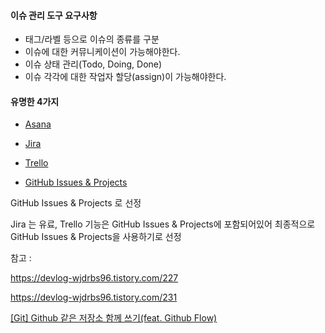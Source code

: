 #### 이슈 관리 도구 요구사항

- 태그/라벨 등으로 이슈의 종류를 구분
- 이슈에 대한 커뮤니케이션이 가능해야한다.
- 이슈 상태 관리(Todo, Doing, Done)
- 이슈 각각에 대한 작업자 할당(assign)이 가능해야한다.



#### 유명한 4가지

- [Asana](https://asana.com/)

- [Jira](https://ko.atlassian.com/software/jira)

- [Trello](https://trello.com/)

- [GitHub Issues & Projects ](https://devlog-wjdrbs96.tistory.com/227)



GitHub Issues & Projects 로 선정

Jira 는 유료, Trello 기능은 GitHub Issues & Projects에 포함되어있어 최종적으로 GitHub Issues & Projects을 사용하기로 선정



참고 : 

https://devlog-wjdrbs96.tistory.com/227 

https://devlog-wjdrbs96.tistory.com/231

[[Git] Github 같은 저장소 함께 쓰기(feat. Github Flow)](https://fomaios.tistory.com/entry/Git-Github-%EA%B0%99%EC%9D%80-%EC%A0%80%EC%9E%A5%EC%86%8C-%ED%95%A8%EA%BB%98-%EC%93%B0%EA%B8%B0feat%ED%98%91%EC%97%85%ED%95%98%EA%B8%B0)